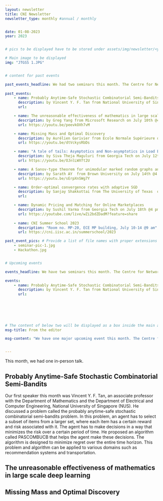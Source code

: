 ```yaml
---
layout: newsletter
title: CNI Newsletter
newsletter_type: monthly #annual / monthly


date: 01-08-2023 
year: 2023


# pics to be displayed have to be stored under assets/img/newsletter/<year>/<month>

# Main image to be displayed
img: "JTGSS 1.JPG"


# content for past events

past_events_headline: We had two seminars this month. The Centre for Networked Intelligence (CNI) organized the third annual CNI summer school during July 10-14, 2023.
    
past_events:
    - name: Probably Anytime-Safe Stochastic Combinatorial Semi-Bandits 
      description: by Vincent Y. F. Tan from National University of Singapore on July 4th @ 3pm
      url: 

    - name: The unreasonable effectiveness of mathematics in large scale deep learning
      description: by Greg Yang from Microsoft Research on July 10th @4 pm
      url: https://youtu.be/peevkOXh7vM

    - name: Missing Mass and Optimal Discovery
      description: by Aurélien Garivier from Ecole Normale Supérieure de Lyon, France on July 11th @3 pm
      url: https://youtu.be/dtVckysRbDs

    - name: "A tale of tails: Asymptotics and Non-asymptotics in Load Balancing"
      description: by Siva Theja Maguluri from Georgia Tech on July 12th @4 pm
      url: https://youtu.be/OJnlLWXft2U  

    - name: A Sanov-type theorem for unimodular marked random graphs and its applications
      description: by Sarath AY  from Brown University on July 14th @4 pm
      url: https://youtu.be/sErpXnSWg7Y

    - name: Order-optimal convergence rates with adaptive SGD 
      description: by Sanjay Shakkottai from The University of Texas  on July 17th @5.45 pm
      url: 

    - name: Dynamic Pricing and Matching for Online Marketplaces
      description: by Sushil Varma from Georgia Tech on July 18th @4 pm
      url: https://youtube.com/live/wZi2bdZDadM?feature=share 
      
    - name: CNI Summer School 2023
      description: "Room no. MP-20, ECE MP building, July 10-14 @9 am"
      url: https://cni.iisc.ac.in/summerschool/2023

past_event_pics: # Provide a list of file names with proper extensions
    - seminar-pic-1.jpg
    - Hackathon.jpg


# Upcoming events

events_headline: We have two seminars this month. The Centre for Networked Intelligence (CNI) is organizing the third annual CNI summer school during July 10-14, 2023.

events:
    - name: Probably Anytime-Safe Stochastic Combinatorial Semi-Bandits 
      description: by Vincent Y. F. Tan from National University of Singapore on July 4th @ 3pm
      url: 

    
      
    
    

# The content of below two will be displayed as a box inside the main area.
msg-title: From the editor

msg-content: "We have one major upcoming event this month. The Centre for Networked Intelligence (CNI) is organizing the third annual CNI summer school during July 10-14, 2023. This is 5 days in-person summer school, where we will study mathematical tools to solve dynamic resource allocation problems in communication networks. We have over 100 registered participants for this event."


---
```


<!-- Main article -->

This month, we had one in-person talk.  

## Probably Anytime-Safe Stochastic Combinatorial Semi-Bandits
Our first speaker this month was Vincent Y. F. Tan, an associate professor with the Department of Mathematics and the Department of Electrical and Computer Engineering, National University of Singapore (NUS). He discussed a problem called the probably anytime-safe stochastic combinatorial semi-bandits problem. In this problem, an agent has to select a subset of items from a larger set, where each item has a certain reward and risk associated with it. The agent has to make decisions in a way that minimizes the risk over a certain period of time. He proposed an algorithm called PASCOMBUCB that helps the agent make these decisions. The algorithm is designed to minimize regret over the entire time horizon.  This problem and algorithm can be applied to various domains such as recommendation systems and transportation.

## The unreasonable effectiveness of mathematics in large scale deep learning

## Missing Mass and Optimal Discovery




[CNI 2023]: https://cni.iisc.ac.in/summerschool/2023



 
